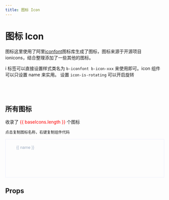 ```yaml
---
title: 图标 Icon
---
```


# 图标 Icon

图标这里使用了阿里[iconfont](https://www.iconfont.cn/)图标库生成了图标，图标来源于开源项目 ionicons，结合整理添加了一些其他的图标。

i 标签可以直接设置样式类名为 `b-iconfont b-icon-xxx` 来使用即可。icon 组件可以只设置 name 来实用。 设置 `icon-is-rotating` 可以开启旋转

<div class="demo-icon">
  <i class="b-iconfont b-icon-addteam"></i>
  <b-icon name="read-fill" color="#ff53a5"></b-icon>
  <b-icon name="loading" class="icon-is-rotating"></b-icon>
  <b-icon name="formatpainter" type="button" ></b-icon>
  <!-- <p flex="cross:center">
    图标选择器：
  <div style="width: 220px;">
    <b-icon-select></b-icon-select>
  </div>
  </p> -->
</div>

## 所有图标

<script lang="ts" setup>
import builtInIcons from '../.vitepress/utils/iconfont.json'
import { Utils } from 'bin-ui-design'

const iconList = builtInIcons.glyphs.map(v => v.font_class)
const  baseIcons = [
  ...iconList.filter(i => !i.includes('-fill')),
  ...iconList.filter(i => i.includes('-fill')),
]

const copy = name =>  {
  const str = name
  Utils.util.copy(str)
  console.log(str)
}

const copyComp = name => {
  const str = `<b-icon name="${name}"></b-icon>`
  Utils.util.copy(str)
  console.log(str)
}

</script>

<p>  收录了  <span style="color: red">{{ baseIcons.length }}</span>  个图标</p>

<p class="tip">点击复制图标名称，右键复制组件代码</p>

<ul class="icon-list">
  <li
    v-for="name in baseIcons"
    :key="name"
    class="list-complete-item"
    @click="copy(name)"
    @contextmenu.stop.prevent="copyComp(name)"
  >
    <span>
      <i :class="['b-iconfont', 'b-icon-' + name]"></i>
      <span class="icon-name">{{ name }}</span>
    </span>
  </li>
</ul>

## Props

<doc-table type="props" :data="[
  'name | 图标名称 | string | 图标集合 | —',
  'size | 尺寸 | number / string | 数字像素 | —',
  'type | 图标按钮，设置为button时可以悬停点击 | string | button | —',
  'color | 图标颜色值 | string | — | —',
]"></doc-table>

<style scoped>
.demo-icon {
  padding: 20px;
  border-radius: 4px;
  border: 1px solid var(--vp-c-divider);
  margin-bottom: 20px;
  overflow: hidden;
  > i {
    font-size: 22px;
    margin: 0 8px;
  }
}
.tip {
  font-size: 12px;
}
ul.icon-list {
  position: relative;
  overflow: hidden;
  list-style: none;
  padding: 0;
  min-height: 120px;
  border: 1px solid #eaeefb;
  li {
    display: inline-block;
    width: 125px;
    text-align: center;
    height: 120px;
    line-height: 120px;
    color: #666;
    font-size: 13px;
    margin-right: -1px;
    margin-bottom: -1px;
    margin-left: 0;
    padding: 0;
    i {
      display: block;
      font-size: 32px;
      margin-bottom: 15px;
      color: #606266;
      transition: .15s linear;
    }
    &:hover {
      span {
        color: #5cb6ff;
      }
      i {
        font-size: 40px;
      }
    }
    span {
      display: inline-block;
      vertical-align: middle;
      line-height: normal;
      font-family: Helvetica Neue, Helvetica, PingFang SC, Hiragino Sans GB, Microsoft YaHei, SimSun, sans-serif;
      color: #99a9bf;
      transition: color .15s linear;
    }
    .icon-name {
      display: inline-block;
      padding: 0 3px;
      height: 1em;
    }
    &:after {
      content: "";
      height: 100%;
    }
  }
}
</style>
